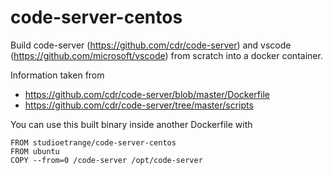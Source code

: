# code-server-centos

Build code-server (https://github.com/cdr/code-server) and vscode (https://github.com/microsoft/vscode) from scratch into a docker container.

Information taken from
* https://github.com/cdr/code-server/blob/master/Dockerfile
* https://github.com/cdr/code-server/tree/master/scripts

You can use this built binary inside another Dockerfile with

```
FROM studioetrange/code-server-centos
FROM ubuntu
COPY --from=0 /code-server /opt/code-server
```
